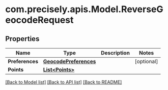 
# com.precisely.apis.Model.ReverseGeocodeRequest

## Properties

Name | Type | Description | Notes
------------ | ------------- | ------------- | -------------
**Preferences** | [**GeocodePreferences**](GeocodePreferences.md) |  | [optional] 
**Points** | [**List&lt;Points&gt;**](Points.md) |  | 

[[Back to Model list]](../README.md#documentation-for-models)
[[Back to API list]](../README.md#documentation-for-api-endpoints)
[[Back to README]](../README.md)

